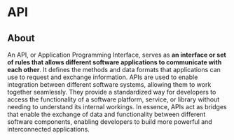 # API

## About

An API, or Application Programming Interface, serves as **an interface or set of rules that allows different software applications to communicate with each other**. It defines the methods and data formats that applications can use to request and exchange information. APIs are used to enable integration between different software systems, allowing them to work together seamlessly. They provide a standardized way for developers to access the functionality of a software platform, service, or library without needing to understand its internal workings. In essence, APIs act as bridges that enable the exchange of data and functionality between different software components, enabling developers to build more powerful and interconnected applications.
